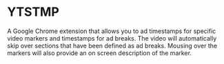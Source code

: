 # YTSTMP
A Google Chrome extension that allows you to ad timestamps for specific video markers and timestamps for ad breaks. The video will automatically skip over sections that have been defined as ad breaks. Mousing over the markers will also provide an on screen description of the marker.
